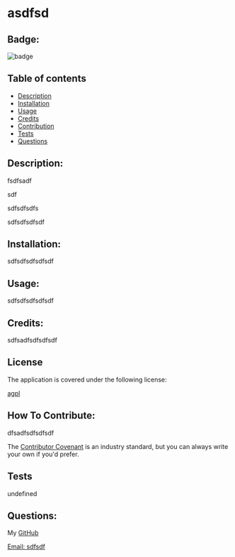 
# asdfsd

## Badge:
![badge](https://img.shields.io/badge/license-agpl-brightorange)                   
    
## Table of contents

* [Description](#description)
* [Installation](#installation)
* [Usage](#usage)
* [Credits](#credits)
* [Contribution](#contribution)
* [Tests](#tests)
* [Questions](#questions)
    
## Description:

fsdfsadf

sdf

sdfsdfsdfs

sdfsdfsdfsdf

## Installation:

sdfsdfsdfsdfsdf

## Usage:

sdfsdfsdfsdfsdf

## Credits: 

sdfsadfsdfsdfsdf


## License
  
The application is covered under the following license:
  
[agpl](https://choosealicense.com/licenses/agpl)
      

## How To Contribute:

dfsadfsdfsdfsdf

The [Contributor Covenant](https://www.contributor-covenant.org/) is an industry standard, but you can always write your own if you'd prefer.

## Tests

undefined

## Questions:

My [GitHub](https://github.com/sdafsadfsdf)

[Email: sdfsdf](mailto:sdfsdf)


